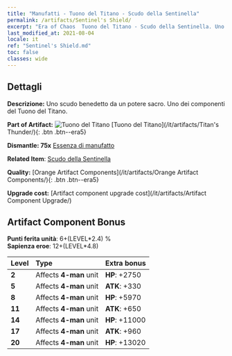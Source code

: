 ```yaml
---
title: "Manufatti - Tuono del Titano - Scudo della Sentinella"
permalink: /artifacts/Sentinel's Shield/
excerpt: "Era of Chaos  Tuono del Titano - Scudo della Sentinella. Uno scudo benedetto da un potere sacro. Uno dei componenti del Tuono del Titano."
last_modified_at: 2021-08-04
locale: it
ref: "Sentinel's Shield.md"
toc: false
classes: wide
---
```




## Dettagli

 **Descrizione:** Uno scudo benedetto da un potere sacro. Uno dei componenti del Tuono del Titano.

 **Part of Artifact:** ![Tuono del Titano](/images/t/icon_artifact_42.png) [Tuono del Titano](/it/artifacts/Titan's Thunder/){: .btn .btn--era5}

 **Dismantle: 75x** [Essenza di manufatto](/ItemsIT/con_905/)

 **Related Item**: [Scudo della Sentinella](/ItemsIT/art_157/)

 **Quality:** [Orange Artifact Components](/it/artifacts/Orange Artifact Components/){: .btn .btn--era5}

 **Upgrade cost:** [Artifact component upgrade cost](/it/artifacts/Artifact Component Upgrade/)

## Artifact Component Bonus

  **Punti ferita unità**: 6+(LEVEL\*2.4) %<br/>**Sapienza eroe**: 12+(LEVEL\*4.8)

  |  Level  | Type |    Extra bonus  | 
  |:--------|:-----|:----------------| 
  | **2** | Affects **4-man** unit | **HP**: +2750 | 
  | **5** | Affects **4-man** unit | **ATK**: +330 | 
  | **8** | Affects **4-man** unit | **HP**: +5970 | 
  | **11** | Affects **4-man** unit | **ATK**: +650 | 
  | **14** | Affects **4-man** unit | **HP**: +11000 | 
  | **17** | Affects **4-man** unit | **ATK**: +960 | 
  | **20** | Affects **4-man** unit | **HP**: +13020 | 
